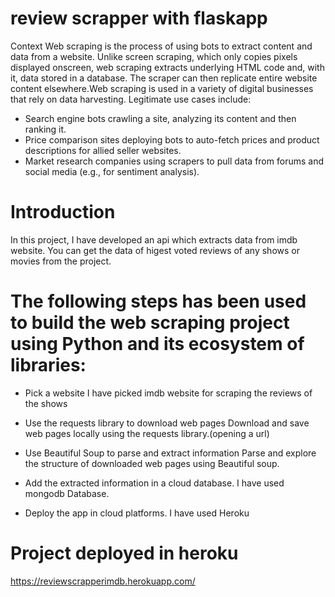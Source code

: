 ﻿# review scrapper with flaskapp
Context
Web scraping is the process of using bots to extract content and data from a website. Unlike screen scraping, which only copies pixels displayed onscreen, web scraping extracts underlying HTML code and, with it, data stored in a database. The scraper can then replicate entire website content elsewhere.Web scraping is used in a variety of digital businesses that rely on data harvesting. Legitimate use cases include:
* Search engine bots crawling a site, analyzing its content and then ranking it.
* Price comparison sites deploying bots to auto-fetch prices and product descriptions for allied seller websites.
* Market research companies using scrapers to pull data from forums and social media (e.g., for sentiment analysis).

# Introduction
In this project, I have developed an api which extracts data from imdb website. You can get the data of higest voted reviews of any shows or movies from the project.


# The following steps has been used to build the web scraping project using Python and its ecosystem of libraries:

* Pick a website
 I have picked imdb website for scraping the reviews of the shows

* Use the requests library to download web pages
 Download and save web pages locally using the requests library.(opening a url)
 
* Use Beautiful Soup to parse and extract information
 Parse and explore the structure of downloaded web pages using Beautiful soup.

* Add the extracted information in a cloud database.
 I have used mongodb Database.
 
* Deploy the app in cloud platforms.
  I have used Heroku


# Project deployed in heroku
https://reviewscrapperimdb.herokuapp.com/
